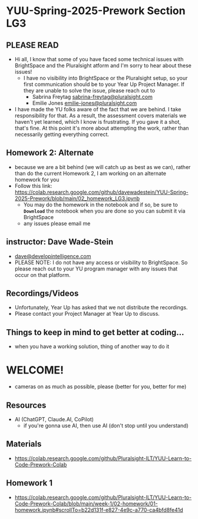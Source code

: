 # YUU-Spring-2025-Prework Section LG3

## PLEASE READ
* Hi all, I know that some of you have faced some technical issues with BrightSpace and the Pluralsight atform and I'm sorry to hear about these issues!
   * I have no visibility into BrightSpace or the Pluralsight setup, so your first communication should be to your Year Up Project Manager. If they are unable to solve the issue, please reach out to
      * Sabrina Freytag  sabrina-freytag@pluralsight.com
      * Emilie Jones     emilie-jones@pluralsight.com
* I have made the YU folks aware of the fact that we are behind. I take responsibility for that. As a result, the assessment covers materials we haven't yet learned, which I know is frustrating. If you gave it a shot, that's fine. At this point it's more about attempting the work, rather than necessarily getting everything correct. 
## Homework 2: Alternate
* because we are a bit behind (we will catch up as best as we can), rather than do the current Homework 2, I am working on an alternate homework for you
* Follow this link: https://colab.research.google.com/github/davewadestein/YUU-Spring-2025-Prework/blob/main/02_homework_LG3.ipynb
  * You may do the homework in the notebook and if so, be sure to __`Download`__ the notebook when you are done so you can submit it via BrightSpace
  * any issues please email me

## instructor: Dave Wade-Stein
* dave@developintelligence.com
* PLEASE NOTE: I do not have any access or visibility to BrightSpace. So please reach out to your YU program manager with any issues that occur on that platform.

## Recordings/Videos
* Unfortunately, Year Up has asked that we not distribute the recordings.
* Please contact your Project Manager at Year Up to discuss.

## Things to keep in mind to get better at coding...
* when you have a working solution, thing of another way to do it

# WELCOME!
* cameras on as much as possible, please (better for you, better for me)

## Resources
* AI (ChatGPT, Claude.AI, CoPilot)
  * if you're gonna use AI, then use AI (don't stop until you understand)

## Materials
* https://colab.research.google.com/github/Pluralsight-ILT/YUU-Learn-to-Code-Prework-Colab

## Homework 1
* https://colab.research.google.com/github/Pluralsight-ILT/YUU-Learn-to-Code-Prework-Colab/blob/main/week-1/02-homework/01-homework.ipynb#scrollTo=b22d131f-e827-4e9c-a770-ca4bfd8fe41d
